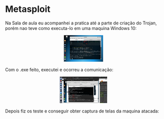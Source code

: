 # Metasploit

Na Sala de aula eu acompanhei a pratica até a parte de criação do Trojan, porém nao teve como executa-lo em uma maquina Windows 10:

<div align="center"><img src="img/meta01.png" alt="" style="width:80; height:85px;"/></div>

Com o .exe feito, executei e ocorreu a comunicação:

<div align="center"><img src="img/meta02.png" alt="" style="width:80; height:85px;"/></div>


Depois fiz os teste e conseguir obter captura de telas da maquina atacada:
